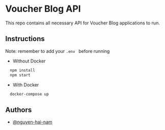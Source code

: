 # Voucher Blog API

This repo contains all necessary API for Voucher Blog applications to run.



## Instructions

Note: remember to add your `.env ` before running

* Without Docker

```bash
  npm install
  npm start
```

* With Docker

```bash
  docker-compose up
```

## Authors

- [@nguyen-hai-nam](https://github.com/nguyen-hai-nam)